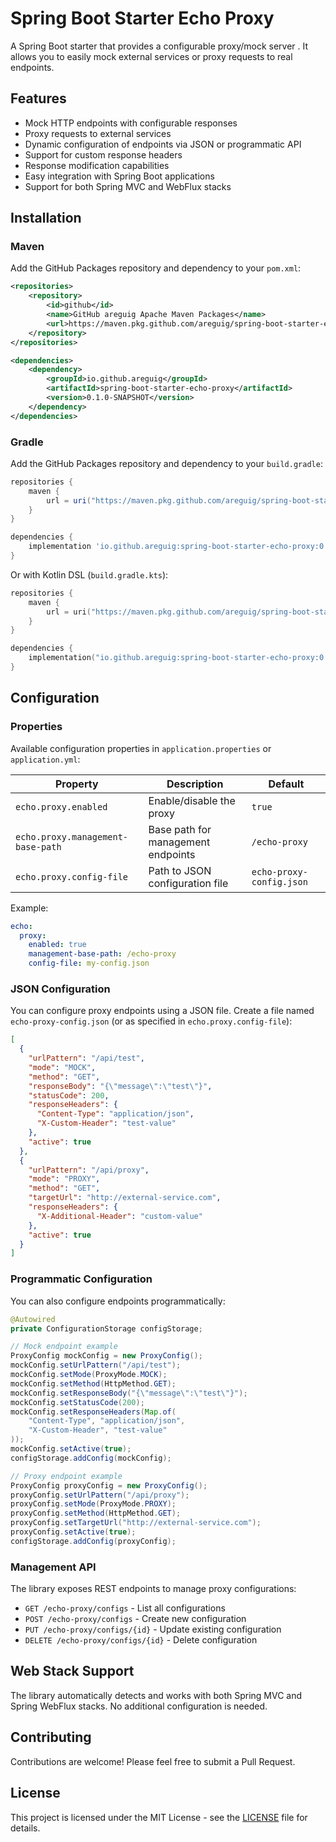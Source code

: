 # Spring Boot Starter Echo Proxy

A Spring Boot starter that provides a configurable proxy/mock server . It allows you to easily mock external services or proxy requests to real endpoints.

## Features

- Mock HTTP endpoints with configurable responses
- Proxy requests to external services
- Dynamic configuration of endpoints via JSON or programmatic API
- Support for custom response headers
- Response modification capabilities
- Easy integration with Spring Boot applications
- Support for both Spring MVC and WebFlux stacks

## Installation

### Maven

Add the GitHub Packages repository and dependency to your `pom.xml`:

```xml
<repositories>
    <repository>
        <id>github</id>
        <name>GitHub areguig Apache Maven Packages</name>
        <url>https://maven.pkg.github.com/areguig/spring-boot-starter-echo-proxy</url>
    </repository>
</repositories>

<dependencies>
    <dependency>
        <groupId>io.github.areguig</groupId>
        <artifactId>spring-boot-starter-echo-proxy</artifactId>
        <version>0.1.0-SNAPSHOT</version>
    </dependency>
</dependencies>
```

### Gradle

Add the GitHub Packages repository and dependency to your `build.gradle`:

```groovy
repositories {
    maven {
        url = uri("https://maven.pkg.github.com/areguig/spring-boot-starter-echo-proxy")
    }
}

dependencies {
    implementation 'io.github.areguig:spring-boot-starter-echo-proxy:0.1.0-SNAPSHOT'
}
```

Or with Kotlin DSL (`build.gradle.kts`):

```kotlin
repositories {
    maven {
        url = uri("https://maven.pkg.github.com/areguig/spring-boot-starter-echo-proxy")
    }
}

dependencies {
    implementation("io.github.areguig:spring-boot-starter-echo-proxy:0.1.0-SNAPSHOT")
}
```

## Configuration

### Properties

Available configuration properties in `application.properties` or `application.yml`:

| Property | Description | Default |
|----------|-------------|---------|
| `echo.proxy.enabled` | Enable/disable the proxy | `true` |
| `echo.proxy.management-base-path` | Base path for management endpoints | `/echo-proxy` |
| `echo.proxy.config-file` | Path to JSON configuration file | `echo-proxy-config.json` |

Example:
```yaml
echo:
  proxy:
    enabled: true
    management-base-path: /echo-proxy
    config-file: my-config.json
```

### JSON Configuration

You can configure proxy endpoints using a JSON file. Create a file named `echo-proxy-config.json` (or as specified in `echo.proxy.config-file`):

```json
[
  {
    "urlPattern": "/api/test",
    "mode": "MOCK",
    "method": "GET",
    "responseBody": "{\"message\":\"test\"}",
    "statusCode": 200,
    "responseHeaders": {
      "Content-Type": "application/json",
      "X-Custom-Header": "test-value"
    },
    "active": true
  },
  {
    "urlPattern": "/api/proxy",
    "mode": "PROXY",
    "method": "GET",
    "targetUrl": "http://external-service.com",
    "responseHeaders": {
      "X-Additional-Header": "custom-value"
    },
    "active": true
  }
]
```

### Programmatic Configuration

You can also configure endpoints programmatically:

```java
@Autowired
private ConfigurationStorage configStorage;

// Mock endpoint example
ProxyConfig mockConfig = new ProxyConfig();
mockConfig.setUrlPattern("/api/test");
mockConfig.setMode(ProxyMode.MOCK);
mockConfig.setMethod(HttpMethod.GET);
mockConfig.setResponseBody("{\"message\":\"test\"}");
mockConfig.setStatusCode(200);
mockConfig.setResponseHeaders(Map.of(
    "Content-Type", "application/json",
    "X-Custom-Header", "test-value"
));
mockConfig.setActive(true);
configStorage.addConfig(mockConfig);

// Proxy endpoint example
ProxyConfig proxyConfig = new ProxyConfig();
proxyConfig.setUrlPattern("/api/proxy");
proxyConfig.setMode(ProxyMode.PROXY);
proxyConfig.setMethod(HttpMethod.GET);
proxyConfig.setTargetUrl("http://external-service.com");
proxyConfig.setActive(true);
configStorage.addConfig(proxyConfig);
```

### Management API

The library exposes REST endpoints to manage proxy configurations:

- `GET /echo-proxy/configs` - List all configurations
- `POST /echo-proxy/configs` - Create new configuration
- `PUT /echo-proxy/configs/{id}` - Update existing configuration
- `DELETE /echo-proxy/configs/{id}` - Delete configuration

## Web Stack Support

The library automatically detects and works with both Spring MVC and Spring WebFlux stacks. No additional configuration is needed.

## Contributing

Contributions are welcome! Please feel free to submit a Pull Request.

## License

This project is licensed under the MIT License - see the [LICENSE](LICENSE) file for details.